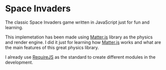 # Space Invaders

The classic Space Invaders game written in JavaScript just for fun and learning.

This implemetation has been made using [Matter.js][1] library as the physics and render engine. I did it just for learning how [Matter.js][1] works and what are the main features of this great physics library.

I already use [RequireJS][2] as the standard to create different modules in the development.

[1]: https://github.com/liabru/matter-js
[2]: https://requirejs.org/